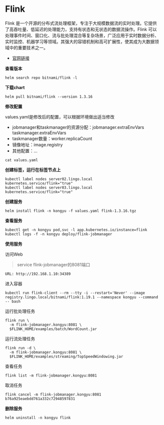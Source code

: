 # Flink

Flink 是一个开源的分布式流处理框架，专注于大规模数据流的实时处理。它提供了高吞吐量、低延迟的处理能力，支持有状态和无状态的数据流操作。Flink 可以处理事件时间、窗口化、流与批处理混合等复杂场景，广泛应用于实时数据分析、实时监控、机器学习等领域。其强大的容错机制和高可扩展性，使其成为大数据领域中的重要技术之一。

- [官网链接](https://nightlies.apache.org/flink/flink-docs-release-1.20/docs/dev/datastream/overview/)



**查看版本**

```
helm search repo bitnami/flink -l
```

**下载chart**

```
helm pull bitnami/flink --version 1.3.16
```

**修改配置**

values.yaml是修改后的配置，可以根据环境做出适当修改

- jobmanager和taskmanager的资源分配：jobmanager.extraEnvVars taskmanager.extraEnvVars
- taskmanager数量：worker.replicaCount
- 镜像地址：image.registry
- 其他配置：...

```
cat values.yaml
```

**创建标签，运行在标签节点上**

```
kubectl label nodes server02.lingo.local kubernetes.service/flink="true"
kubectl label nodes server03.lingo.local kubernetes.service/flink="true"
```

**创建服务**

```
helm install flink -n kongyu -f values.yaml flink-1.3.16.tgz
```

**查看服务**

```
kubectl get -n kongyu pod,svc -l app.kubernetes.io/instance=flink
kubectl logs -f -n kongyu deploy/flink-jobmanager
```

**使用服务**

访问Web

> service flink-jobmanager的8081端口

```
URL: http://192.168.1.10:34389
```

进入容器

```
kubectl run flink-client --rm --tty -i --restart='Never' --image  registry.lingo.local/bitnami/flink:1.19.1 --namespace kongyu --command -- bash
```

运行批处理任务

```
flink run \
  -m flink-jobmanager.kongyu:8081 \
  $FLINK_HOME/examples/batch/WordCount.jar
```

运行流处理任务

```
flink run -d \
  -m flink-jobmanager.kongyu:8081 \
  $FLINK_HOME/examples/streaming/TopSpeedWindowing.jar
```

查看任务

```
flink list -m flink-jobmanager.kongyu:8081
```

取消任务

```
flink cancel -m flink-jobmanager.kongyu:8081 b76a925eaebdd761a332c72948597831
```

**删除服务**

```
helm uninstall -n kongyu flink
```

